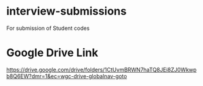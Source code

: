 # interview-submissions
For submission of Student codes

# Google Drive Link

https://drive.google.com/drive/folders/1CtUvmBRWN7haTQ8JEi8ZJ0Wkwpb8Q6EW?dmr=1&ec=wgc-drive-globalnav-goto
